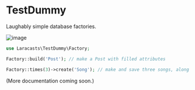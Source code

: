 # TestDummy

Laughably simple database factories.

![image](https://dl.dropboxusercontent.com/u/774859/GitHub-Repos/testdummy/crashtestdummy.jpg)

```php
use Laracasts\TestDummy\Factory;

Factory::build('Post'); // make a Post with filled attributes

Factory::times(3)->create('Song'); // make and save three songs, along with all relationships
```

(More documentation coming soon.)